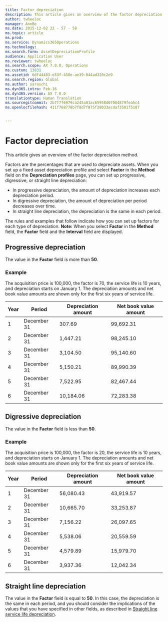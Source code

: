 ```yaml
---
title: Factor depreciation
description: This article gives an overview of the factor depreciation method.
author: twheeloc
manager: AnnBe
ms.date: 2015-12-02 22 - 57 - 58
ms.topic: article
ms.prod: 
ms.service: Dynamics365Operations
ms.technology: 
ms.search.form: AssetDepreciationProfile
audience: Application User
ms.reviewer: twheeloc
ms.search.scope: AX 7.0.0, Operations
ms.custom: 13831
ms.assetid: 6df44483-e53f-458e-ae39-044ad320c2e9
ms.search.region: Global
ms.author: saraschi
ms.dyn365.intro: Feb-16
ms.dyn365.version: AX 7.0.0
translationtype: Human Translation
ms.sourcegitcommit: 2b7f7f6979ca245a01ac65958d07084879fea5c4
ms.openlocfilehash: 411f768778b7f8d7f875f28033acdaf3501f5187


---
```


# <a name="factor-depreciation"></a>Factor depreciation

This article gives an overview of the factor depreciation method.

Factors are the percentages that are used to depreciate assets. When you set up a fixed asset depreciation profile and select **Factor** in the **Method** field on the **Depreciation profiles** page, you can set up progressive, digressive, or straight line depreciation:

-   In progressive depreciation, the amount of depreciation increases each depreciation period.
-   In digressive depreciation, the amount of depreciation per period decreases over time.
-   In straight line depreciation, the depreciation is the same in each period.

The rules and examples that follow indicate how you can set up factors for each type of depreciation. **Note:** When you select **Factor** in the **Method** field, the **Factor** field and the **Interval** field are displayed.

## <a name="progressive-depreciation"></a>Progressive depreciation
The value in the **Factor** field is more than **50**.

### <a name="example"></a>Example

The acquisition price is 100,000, the factor is 70, the service life is 10 years, and depreciation starts on January 1. The depreciation amounts and net book value amounts are shown only for the first six years of service life.

| Year | Period      | Depreciation amount | Net book value amount |
|------|-------------|---------------------|-----------------------|
| 1    | December 31 | 307.69              | 99,692.31             |
| 2    | December 31 | 1,447.21            | 98,245.10             |
| 3    | December 31 | 3,104.50            | 95,140.60             |
| 4    | December 31 | 5,150.21            | 89,990.39             |
| 5    | December 31 | 7,522.95            | 82,467.44             |
| 6    | December 31 | 10,184.06           | 72,283.38             |

## <a name="digressive-depreciation"></a>Digressive depreciation
The value in the **Factor** field is less than **50**.

### <a name="example"></a>Example

The acquisition price is 100,000, the factor is 20, the service life is 10 years, and depreciation starts on January 1. The depreciation amounts and net book value amounts are shown only for the first six years of service life.

| Year | Period      | Depreciation amount | Net book value amount |
|------|-------------|---------------------|-----------------------|
| 1    | December 31 | 56,080.43           | 43,919.57             |
| 2    | December 31 | 10,665.70           | 33,253.87             |
| 3    | December 31 | 7,156.22            | 26,097.65             |
| 4    | December 31 | 5,538.06            | 20,559.59             |
| 5    | December 31 | 4,579.89            | 15,979.70             |
| 6    | December 31 | 3,937.36            | 12,042.34             |

## <a name="straight-line-depreciation"></a>Straight line depreciation
The value in the **Factor** field is equal to **50**. In this case, the depreciation is the same in each period, and you should consider the implications of the values that you have specified in other fields, as described in [Straight line service life depreciation](http://authoring.help.dynamics.com/en/wiki/Straight-line-service-life-depreciation/).




<!--HONumber=Feb17_HO3-->


